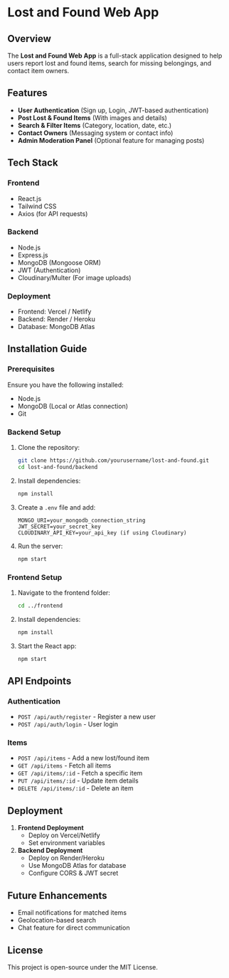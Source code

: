# Lost and Found Web App

## Overview

The **Lost and Found Web App** is a full-stack application designed to help users report lost and found items, search for missing belongings, and contact item owners.

## Features

- **User Authentication** (Sign up, Login, JWT-based authentication)
- **Post Lost & Found Items** (With images and details)
- **Search & Filter Items** (Category, location, date, etc.)
- **Contact Owners** (Messaging system or contact info)
- **Admin Moderation Panel** (Optional feature for managing posts)

## Tech Stack

### Frontend

- React.js
- Tailwind CSS
- Axios (for API requests)

### Backend

- Node.js
- Express.js
- MongoDB (Mongoose ORM)
- JWT (Authentication)
- Cloudinary/Multer (For image uploads)

### Deployment

- Frontend: Vercel / Netlify
- Backend: Render / Heroku
- Database: MongoDB Atlas

## Installation Guide

### Prerequisites

Ensure you have the following installed:

- Node.js
- MongoDB (Local or Atlas connection)
- Git

### Backend Setup

1. Clone the repository:
   ```sh
   git clone https://github.com/yourusername/lost-and-found.git
   cd lost-and-found/backend
   ```
2. Install dependencies:
   ```sh
   npm install
   ```
3. Create a `.env` file and add:
   ```env
   MONGO_URI=your_mongodb_connection_string
   JWT_SECRET=your_secret_key
   CLOUDINARY_API_KEY=your_api_key (if using Cloudinary)
   ```
4. Run the server:
   ```sh
   npm start
   ```

### Frontend Setup

1. Navigate to the frontend folder:
   ```sh
   cd ../frontend
   ```
2. Install dependencies:
   ```sh
   npm install
   ```
3. Start the React app:
   ```sh
   npm start
   ```

## API Endpoints

### Authentication

- `POST /api/auth/register` - Register a new user
- `POST /api/auth/login` - User login

### Items

- `POST /api/items` - Add a new lost/found item
- `GET /api/items` - Fetch all items
- `GET /api/items/:id` - Fetch a specific item
- `PUT /api/items/:id` - Update item details
- `DELETE /api/items/:id` - Delete an item

## Deployment

1. **Frontend Deployment**
   - Deploy on Vercel/Netlify
   - Set environment variables
2. **Backend Deployment**
   - Deploy on Render/Heroku
   - Use MongoDB Atlas for database
   - Configure CORS & JWT secret

## Future Enhancements

- Email notifications for matched items
- Geolocation-based search
- Chat feature for direct communication

## License

This project is open-source under the MIT License.
